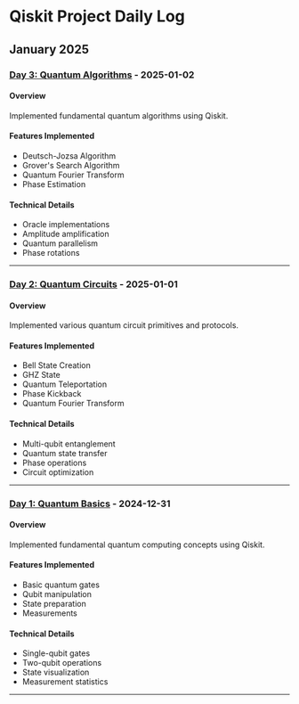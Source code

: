 # Qiskit Project Daily Log

## January 2025

### [Day 3: Quantum Algorithms](Day3_quantum_algorithms/) - 2025-01-02

#### Overview
Implemented fundamental quantum algorithms using Qiskit.

#### Features Implemented
- Deutsch-Jozsa Algorithm
- Grover's Search Algorithm
- Quantum Fourier Transform
- Phase Estimation

#### Technical Details
- Oracle implementations
- Amplitude amplification
- Quantum parallelism
- Phase rotations

---

### [Day 2: Quantum Circuits](Day2_quantum_circuits/) - 2025-01-01

#### Overview
Implemented various quantum circuit primitives and protocols.

#### Features Implemented
- Bell State Creation
- GHZ State
- Quantum Teleportation
- Phase Kickback
- Quantum Fourier Transform

#### Technical Details
- Multi-qubit entanglement
- Quantum state transfer
- Phase operations
- Circuit optimization

---

### [Day 1: Quantum Basics](Day1_quantum_basics/) - 2024-12-31

#### Overview
Implemented fundamental quantum computing concepts using Qiskit.

#### Features Implemented
- Basic quantum gates
- Qubit manipulation
- State preparation
- Measurements

#### Technical Details
- Single-qubit gates
- Two-qubit operations
- State visualization
- Measurement statistics

---